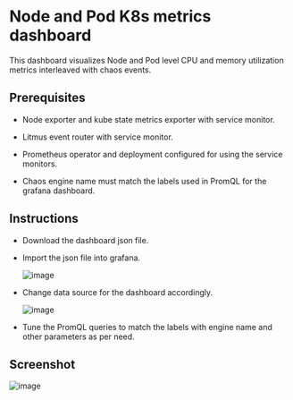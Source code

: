 # Node and Pod K8s metrics dashboard

This dashboard visualizes Node and Pod level CPU and memory utilization metrics interleaved with chaos events. 


## Prerequisites 

- Node exporter and kube state metrics exporter with service monitor.

- Litmus event router with service monitor.

- Prometheus operator and deployment configured for using the service monitors.

- Chaos engine name must match the labels used in PromQL for the grafana dashboard.


## Instructions

- Download the dashboard json file.

- Import the json file into grafana.

  ![image](https://github.com/litmuschaos/litmus/blob/monitoring-and-demo/demo/sample-applications/sock-shop/screenshots/chaos-workflow-representation.png?raw=true)

- Change data source for the dashboard accordingly.

  ![image](https://github.com/litmuschaos/litmus/blob/monitoring-and-demo/demo/sample-applications/sock-shop/screenshots/chaos-workflow-representation.png?raw=true)

- Tune the PromQL queries to match the labels with engine name and other parameters as per need.


## Screenshot

  ![image](https://github.com/litmuschaos/litmus/blob/monitoring-and-demo/demo/sample-applications/sock-shop/screenshots/chaos-workflow-representation.png?raw=true)